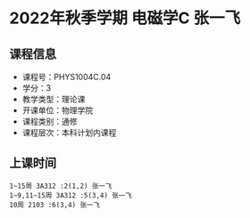 # 2022年秋季学期 电磁学C 张一飞






## 课程信息

- 课程号：PHYS1004C.04
- 学分：3
- 教学类型：理论课
- 开课单位：物理学院
- 课程类别：通修
- 课程层次：本科计划内课程

## 上课时间

```
1~15周 3A312 :2(1,2) 张一飞
1~9,11~15周 3A312 :5(3,4) 张一飞
10周 2103 :6(3,4) 张一飞
```

